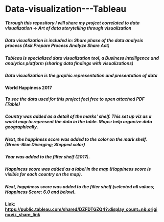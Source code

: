 # Data-visualization---Tableau
##### Through this repository I will share my project correlated to data visualization -> Art of data storytelling through visualization 
##### Data visualization is included in: Share phase of the data analysis process (Ask Prepare Process Analyze Share Act)  
##### Tableau is specialized data visualization tool, a Business Intelligence and analytics platform (sharing data findings with visualizations)  
##### Data visualization is the graphic representation and presentation of data 


#### World Happiness 2017
#####  To see the data used for this project feel free to open attached PDF (Table) 
##### Country was added as a detail of the marks' shelf. This set up viz as a world map to represent the data in the table. Maps: help organize data geographically.
##### Next, the happiness score was added to the color on the mark shelf. (Green-Blue Diverging; Stepped color)
##### Year was added to the filter shelf (2017).
##### Happiness score was added as a label in the map (Happiness score is visible for each country on the map).
##### Next, happiness score was added to the filter shelf (selected all values; Happiness Score: 6.0 and below).
#### Link: https://public.tableau.com/shared/DZFDTGZQ4?:display_count=n&:origin=viz_share_link



